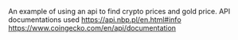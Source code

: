 An example of using an api to find crypto prices and gold price. 
API documentations used 
https://api.nbp.pl/en.html#info
https://www.coingecko.com/en/api/documentation
